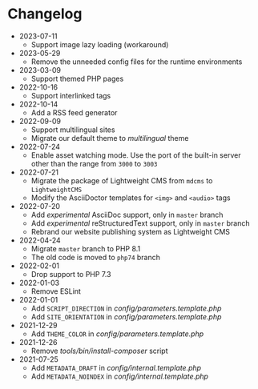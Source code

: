 # Changelog

* 2023-07-11
  * Support image lazy loading (workaround)
* 2023-05-29
  * Remove the unneeded config files for the runtime environments
* 2023-03-09
  * Support themed PHP pages
* 2022-10-16
  * Support interlinked tags
* 2022-10-14
  * Add a RSS feed generator
* 2022-09-09
  * Support multilingual sites
  * Migrate our default theme to *multilingual* theme
* 2022-07-24
  * Enable asset watching mode. Use the port of the built-in server other than the range from `3000` to `3003`
* 2022-07-21
  * Migrate the package of Lightweight CMS from `mdcms` to `LightweightCMS`
  * Modify the AsciiDoctor templates for `<img>` and `<audio>` tags
* 2022-07-20
  * Add *experimental* AsciiDoc support, only in `master` branch
  * Add *experimental* reStructuredText support, only in `master` branch
  * Rebrand our website publishing system as Lightweight CMS
* 2022-04-24
  * Migrate `master` branch to PHP 8.1
  * The old code is moved to `php74` branch
* 2022-02-01
  * Drop support to PHP 7.3
* 2022-01-03
  * Remove ESLint
* 2022-01-01
  * Add `SCRIPT_DIRECTION` in *config/parameters.template.php*
  * Add `SITE_ORIENTATION` in *config/parameters.template.php*
* 2021-12-29
  * Add `THEME_COLOR` in *config/parameters.template.php*
* 2021-12-26
  * Remove *tools/bin/install-composer* script
* 2021-07-25
  * Add `METADATA_DRAFT` in *config/internal.template.php*
  * Add `METADATA_NOINDEX` in *config/internal.template.php*
